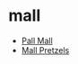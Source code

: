 # mall

 * [Pall Mall](index/p/pall-mall-201048.json)
 * [Mall Pretzels](index/m/mall-pretzels.json)
